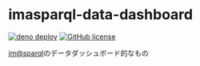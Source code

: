 # imasparql-data-dashboard

[![deno deploy](https://img.shields.io/badge/deno-deploy-green?logo=deno)](https://imasparql-data-dashboard.deno.dev/)
[![GitHub license](https://img.shields.io/github/license/arrow2nd/imasparql-data-dashboard)](https://github.com/arrow2nd/imasparql-data-dashboard/blob/main/LICENSE)

[im@sparql](https://sparql.crssnky.xyz/imas/)のデータダッシュボード的なもの
